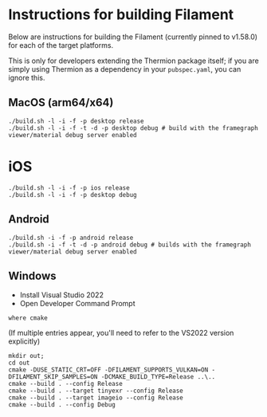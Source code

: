 # Instructions for building Filament

Below are instructions for building the Filament (currently pinned to v1.58.0) for each of the target platforms.

This is only for developers extending the Thermion package itself; if you are simply using Thermion as a dependency in your `pubspec.yaml`, you can ignore this.

## MacOS (arm64/x64)

```
./build.sh -l -i -f -p desktop release
./build.sh -l -i -f -t -d -p desktop debug # build with the framegraph viewer/material debug server enabled
```

# iOS

```
./build.sh -l -i -f -p ios release
./build.sh -l -i -f -p desktop debug 
```

## Android

```
./build.sh -i -f -p android release
./build.sh -i -f -t -d -p android debug # builds with the framegraph viewer/material debug server enabled
```


## Windows

- Install Visual Studio 2022
- Open Developer Command Prompt 

```
where cmake
```

(If multiple entries appear, you'll need to refer to the VS2022 version explicitly)

```
mkdir out; 
cd out
cmake -DUSE_STATIC_CRT=OFF -DFILAMENT_SUPPORTS_VULKAN=ON -DFILAMENT_SKIP_SAMPLES=ON -DCMAKE_BUILD_TYPE=Release ..\..
cmake --build . --config Release
cmake --build . --target tinyexr --config Release
cmake --build . --target imageio --config Release
cmake --build . --config Debug
```